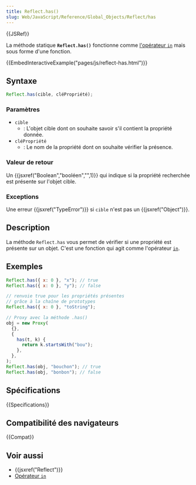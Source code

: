 ```yaml
---
title: Reflect.has()
slug: Web/JavaScript/Reference/Global_Objects/Reflect/has
---
```


{{JSRef}}

La méthode statique **`Reflect.has()`** fonctionne comme [l'opérateur `in`](/fr/docs/Web/JavaScript/Reference/Opérateurs/L_opérateur_in) mais sous forme d'une fonction.

{{EmbedInteractiveExample("pages/js/reflect-has.html")}}

## Syntaxe

```js
Reflect.has(cible, cléPropriété);
```

### Paramètres

- `cible`
  - : L'objet cible dont on souhaite savoir s'il contient la propriété donnée.
- `cléPropriété`
  - : Le nom de la propriété dont on souhaite vérifier la présence.

### Valeur de retour

Un {{jsxref("Boolean","booléen","",1)}} qui indique si la propriété recherchée est présente sur l'objet cible.

### Exceptions

Une erreur {{jsxref("TypeError")}} si `cible` n'est pas un {{jsxref("Object")}}.

## Description

La méthode `Reflect.has` vous permet de vérifier si une propriété est présente sur un objet. C'est une fonction qui agit comme l'opérateur [`in`](/fr/docs/Web/JavaScript/Reference/Opérateurs/L_opérateur_in).

## Exemples

```js
Reflect.has({ x: 0 }, "x"); // true
Reflect.has({ x: 0 }, "y"); // false

// renvoie true pour les propriétés présentes
// grâce à la chaîne de prototypes
Reflect.has({ x: 0 }, "toString");

// Proxy avec la méthode .has()
obj = new Proxy(
  {},
  {
    has(t, k) {
      return k.startsWith("bou");
    },
  },
);
Reflect.has(obj, "bouchon"); // true
Reflect.has(obj, "bonbon"); // false
```

## Spécifications

{{Specifications}}

## Compatibilité des navigateurs

{{Compat}}

## Voir aussi

- {{jsxref("Reflect")}}
- [Opérateur `in`](/fr/docs/Web/JavaScript/Reference/Opérateurs/L_opérateur_in)
